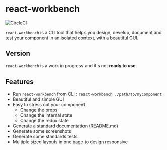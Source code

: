 # react-workbench 

![CircleCI](https://circleci.com/gh/Zenika/react-workbench.svg?style=shield&circle-token=8e12a29d95fe36ed30b0185052d0b4c7f6c4d59f)

`react-workbench` is a CLI tool that helps you design, develop, document and test your component in an isolated context, with a beautiful GUI.

## Version
`react-workbench` is a work in progress and it's not **ready to use**.

## Features
 - Run `react-workbench` from CLI : `react-workbench ./path/to/myComponent`
 - Beautiful and simple GUI
 - Easy to stress out your component
   * Change the props
   * Change the internal state
   * Change the redux state
 - Generate a standard documentation (README.md)
 - Generate some screenshots
 - Generate some standards tests
 - Multiple sized layouts in one page to design responsive
